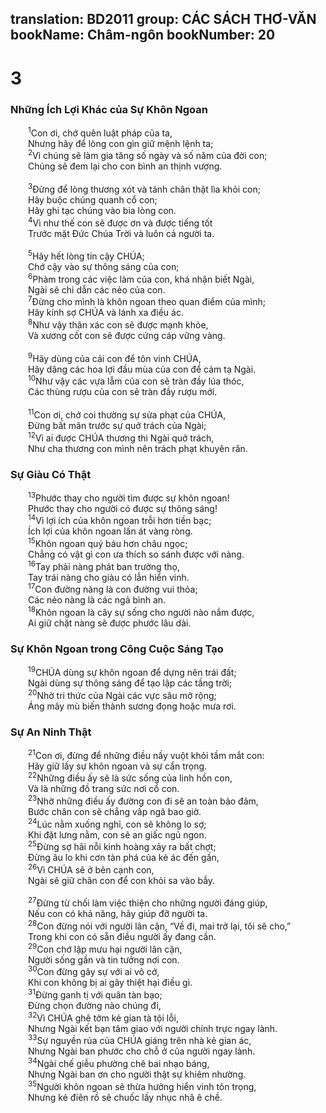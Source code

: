translation: BD2011
group: CÁC SÁCH THƠ-VĂN
bookName: Châm-ngôn 
bookNumber: 20
-------

<div class="title"><h1>3</h1><h3>Những Ích Lợi Khác của Sự Khôn Ngoan</h3></div>
<span class="verse ch_3_1">  <sup>1</sup>Con ơi, chớ quên luật pháp của ta,<br/>  Nhưng hãy để lòng con gìn giữ mệnh lệnh ta;<br/></span>
<span class="verse ch_3_2">  <sup>2</sup>Vì chúng sẽ làm gia tăng số ngày và số năm của đời con;<br/>  Chúng sẽ đem lại cho con bình an thịnh vượng.<br/><br/></span>
<span class="verse ch_3_3">  <sup>3</sup>Ðừng để lòng thương xót và tánh chân thật lìa khỏi con;<br/>  Hãy buộc chúng quanh cổ con;<br/>  Hãy ghi tạc chúng vào bia lòng con.<br/></span>
<span class="verse ch_3_4">  <sup>4</sup>Vì như thế con sẽ được ơn và được tiếng tốt<br/>  Trước mặt Ðức Chúa Trời và luôn cả người ta.<br/><br/></span>
<span class="verse ch_3_5">  <sup>5</sup>Hãy hết lòng tin cậy CHÚA;<br/>  Chớ cậy vào sự thông sáng của con;<br/></span>
<span class="verse ch_3_6">  <sup>6</sup>Phàm trong các việc làm của con, khá nhận biết Ngài,<br/>  Ngài sẽ chỉ dẫn các nẻo của con.<br/></span>
<span class="verse ch_3_7">  <sup>7</sup>Ðừng cho mình là khôn ngoan theo quan điểm của mình;<br/>  Hãy kính sợ CHÚA và lánh xa điều ác.<br/></span>
<span class="verse ch_3_8">  <sup>8</sup>Như vậy thân xác con sẽ được mạnh khỏe,<br/>  Và xương cốt con sẽ được cứng cáp vững vàng.<br/><br/></span>
<span class="verse ch_3_9">  <sup>9</sup>Hãy dùng của cải con để tôn vinh CHÚA,<br/>  Hãy dâng các hoa lợi đầu mùa của con để cảm tạ Ngài.<br/></span>
<span class="verse ch_3_10">  <sup>10</sup>Như vậy các vựa lẫm của con sẽ tràn đầy lúa thóc,<br/>  Các thùng rượu của con sẽ tràn đầy rượu mới.<br/><br/></span>
<span class="verse ch_3_11">  <sup>11</sup>Con ơi, chớ coi thường sự sửa phạt của CHÚA,<br/>  Ðừng bất mãn trước sự quở trách của Ngài;<br/></span>
<span class="verse ch_3_12">  <sup>12</sup>Vì ai được CHÚA thương thì Ngài quở trách,<br/>  Như cha thương con mình nên trách phạt khuyên răn.<br/></span>
<div class="title"><h3>Sự Giàu Có Thật</h3></div>
<span class="verse ch_3_13">  <sup>13</sup>Phước thay cho người tìm được sự khôn ngoan!<br/>  Phước thay cho người có được sự thông sáng!<br/></span>
<span class="verse ch_3_14">  <sup>14</sup>Vì lợi ích của khôn ngoan trỗi hơn tiền bạc;<br/>  Ích lợi của khôn ngoan lấn át vàng ròng.<br/></span>
<span class="verse ch_3_15">  <sup>15</sup>Khôn ngoan quý báu hơn châu ngọc;<br/>  Chẳng có vật gì con ưa thích so sánh được với nàng.<br/></span>
<span class="verse ch_3_16">  <sup>16</sup>Tay phải nàng phát ban trường thọ,<br/>  Tay trái nàng cho giàu có lẫn hiển vinh.<br/></span>
<span class="verse ch_3_17">  <sup>17</sup>Con đường nàng là con đường vui thỏa;<br/>  Các nẻo nàng là các ngả bình an.<br/></span>
<span class="verse ch_3_18">  <sup>18</sup>Khôn ngoan là cây sự sống cho người nào nắm được,<br/>  Ai giữ chặt nàng sẽ được phước lâu dài.<br/></span>
<div class="title"><h3>Sự Khôn Ngoan trong Công Cuộc Sáng Tạo</h3></div>
<span class="verse ch_3_19">  <sup>19</sup>CHÚA dùng sự khôn ngoan để dựng nên trái đất;<br/>  Ngài dùng sự thông sáng để tạo lập các tầng trời;<br/></span>
<span class="verse ch_3_20">  <sup>20</sup>Nhờ tri thức của Ngài các vực sâu mở rộng;<br/>  Áng mây mù biến thành sương đọng hoặc mưa rơi.<br/></span>
<div class="title"><h3>Sự An Ninh Thật</h3></div>
<span class="verse ch_3_21">  <sup>21</sup>Con ơi, đừng để những điều nầy vuột khỏi tầm mắt con:<br/>  Hãy giữ lấy sự khôn ngoan và sự cẩn trọng.<br/></span>
<span class="verse ch_3_22">  <sup>22</sup>Những điều ấy sẽ là sức sống của linh hồn con,<br/>  Và là những đồ trang sức nơi cổ con.<br/></span>
<span class="verse ch_3_23">  <sup>23</sup>Nhờ những điều ấy đường con đi sẽ an toàn bảo đảm,<br/>  Bước chân con sẽ chẳng vấp ngã bao giờ.<br/></span>
<span class="verse ch_3_24">  <sup>24</sup>Lúc nằm xuống nghỉ, con sẽ không lo sợ;<br/>  Khi đặt lưng nằm, con sẽ an giấc ngủ ngon.<br/></span>
<span class="verse ch_3_25">  <sup>25</sup>Ðừng sợ hãi nỗi kinh hoàng xảy ra bất chợt;<br/>  Ðừng âu lo khi cơn tàn phá của kẻ ác đến gần,<br/></span>
<span class="verse ch_3_26">  <sup>26</sup>Vì CHÚA sẽ ở bên cạnh con,<br/>  Ngài sẽ giữ chân con để con khỏi sa vào bẫy.<br/><br/></span>
<span class="verse ch_3_27">  <sup>27</sup>Ðừng từ chối làm việc thiện cho những người đáng giúp,<br/>  Nếu con có khả năng, hãy giúp đỡ người ta.<br/></span>
<span class="verse ch_3_28">  <sup>28</sup>Con đừng nói với người lân cận, “Về đi, mai trở lại, tôi sẽ cho,”<br/>  Trong khi con có sẵn điều người ấy đang cần.<br/></span>
<span class="verse ch_3_29">  <sup>29</sup>Con chớ lập mưu hại người lân cận,<br/>  Người sống gần và tin tưởng nơi con.<br/></span>
<span class="verse ch_3_30">  <sup>30</sup>Con đừng gây sự với ai vô cớ,<br/>  Khi con không bị ai gây thiệt hại điều gì.<br/></span>
<span class="verse ch_3_31">  <sup>31</sup>Ðừng ganh tị với quân tàn bạo;<br/>  Ðừng chọn đường nào chúng đi,<br/></span>
<span class="verse ch_3_32">  <sup>32</sup>Vì CHÚA ghê tởm kẻ gian tà tội lỗi,<br/>  Nhưng Ngài kết bạn tâm giao với người chính trực ngay lành.<br/></span>
<span class="verse ch_3_33">  <sup>33</sup>Sự nguyền rủa của CHÚA giáng trên nhà kẻ gian ác,<br/>  Nhưng Ngài ban phước cho chỗ ở của người ngay lành.<br/></span>
<span class="verse ch_3_34">  <sup>34</sup>Ngài chế giễu phường chê bai nhạo báng,<br/>  Nhưng Ngài ban ơn cho người thật sự khiêm nhường.<br/></span>
<span class="verse ch_3_35">  <sup>35</sup>Người khôn ngoan sẽ thừa hưởng hiển vinh tôn trọng,<br/>  Nhưng kẻ điên rồ sẽ chuốc lấy nhục nhã ê chề.<br/></span>

